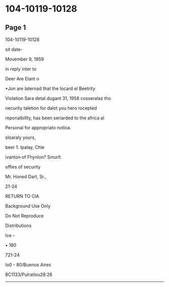 # 104-10119-10128

## Page 1

104-10119-10128

sit date-

Movember 9, 1959

in reply inter to

Deer Are Elant o

•Jon are laternad that the locard el Beetrity

Violation Sara detal dugant 31, 1958 cosseralaz tho

necurity taletion for dalot you hero rocepted

reponalbillty, has been seriarded to the africa al

Personal for appropriato notloa.

sloaraly yours,

beer 1. Ipalay, Chle

ivanton of Fhynlon? Smurlt

offies of security

Mr. Honed Dart, Sr.,

21-24

RETURN TO CIA

Background Use Only

Do Not Reproduce

Distributions

Ice -

• 180

721-24

Io0 - 80/Buenos Aires

8C1133/Pulratlou28:26

---

